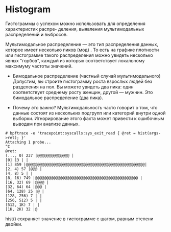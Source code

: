 # Histogram
Гистограммы с успехом можно использовать для определения характеристик распре-
деления, выявления мультимодальных распределений и выбросов. 

Мультимодальное распределение — это тип распределения данных, которое имеет несколько пиков (мод) . То есть на графике плотности или гистограмме такого распределения можно увидеть несколько явных "горбов", каждый из которых соответствует локальному максимуму частоты значений.

- Бимодальное распределение (частный случай мультимодального)
Допустим, вы строите гистограмму роста взрослых людей без разделения на пол.
Вы можете увидеть два пика: один соответствует среднему росту женщин, другой — мужчин.
Это бимодальное распределение (два пика).

- Почему это важно?
Мультимодальность часто говорит о том, что данные состоят из нескольких подгрупп или категорий внутри одной выборки. Игнорирование этого факта может привести к ошибочным выводам при анализе данных.
```
# bpftrace -e 'tracepoint:syscalls:sys_exit_read { @ret = hist(args->ret); }'
Attaching 1 probe...
^C
@ret:
(..., 0) 237 |@@@@@@@@@@@@@@ |
[0] 13 | |
[1] 859 |@@@@@@@@@@@@@@@@@@@@@@@@@@@@@@@@@@@@@@@@@@@@@@@@@@@@|
[2, 4) 57 |@@@ |
[4, 8) 5 | |
[8, 16) 749 |@@@@@@@@@@@@@@@@@@@@@@@@@@@@@@@@@@@@@@@@@@@@@ |
[16, 32) 69 |@@@@ |
[32, 64) 64 |@@@ |
[64, 128) 25 |@ |
[128, 256) 7 | |
[256, 512) 5 | |
[512, 1K) 7 | |
[1K, 2K) 32 |@
```
hist() сохраняет значение в гистограмме с шагом, равным степени двойки.

